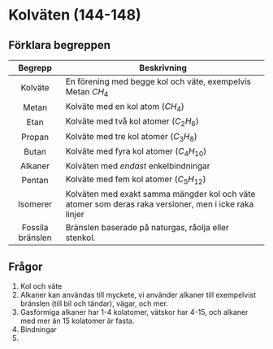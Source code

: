 # Kolväten (144-148)

## Förklara begreppen

|Begrepp|Beskrivning|
|:-:|---|
|Kolväte|En förening med begge kol och väte, exempelvis Metan $CH_4$|
|Metan|Kolväte med en kol atom ($CH_4$)|
|Etan|Kolväte med två kol atomer ($C_2H_6$)|
|Propan|Kolväte med tre kol atomer ($C_3H_8$)|
|Butan|Kolväte med fyra kol atomer ($C_4H_{10}$)|
|Alkaner|Kolväten med _endast_ enkelbindningar|
|Pentan|Kolväte med fem kol atomer ($C_5H_{12}$)|
|Isomerer|Kolväten med exakt samma mängder kol och väte atomer som deras raka versioner, men i icke raka linjer|
|Fossila bränslen|Bränslen baserade på naturgas, råolja eller stenkol.|

## Frågor

1. Kol och väte
2. Alkaner kan användas till myckete, vi använder alkaner till exempelvist bränslen (till bil och tändar), vägar, och mer.
3. Gasformiga alkaner har 1-4 kolatomer, vätskor har 4-15, och alkaner med mer än 15 kolatomer är fasta.
4. Bindningar
5. 
